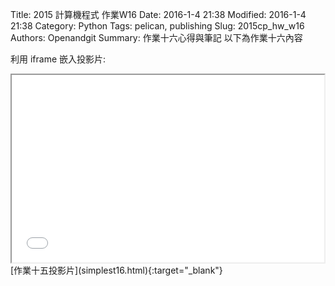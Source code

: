 Title: 2015 計算機程式 作業W16
Date: 2016-1-4 21:38
Modified: 2016-1-4 21:38
Category: Python
Tags: pelican, publishing
Slug: 2015cp_hw_w16
Authors: Openandgit
Summary: 作業十六心得與筆記
以下為作業十六內容 

利用 iframe 嵌入投影片:

<iframe src="simplest16.html" width="500" height="300"></iframe>
<br / >
[作業十五投影片](simplest16.html){:target="_blank"}

